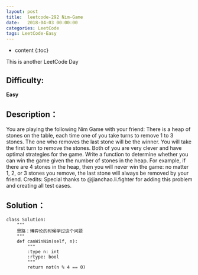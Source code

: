 ```yaml
---
layout: post
title:  leetcode-292 Nim-Game
date:   2018-04-03 00:00:00
categories: LeetCode
tags: LeetCode-Easy
---
```


* content
{:toc}

This is another LeetCode Day

## Difficulty:

**Easy**

## Description：

You are playing the following Nim Game with your friend: There is a heap of 
stones on the table, each time one of you take turns to remove 1 to 3 stones. 
The one who removes the last stone will be the winner. You will take the first 
turn to remove the stones.
Both of you are very clever and have optimal strategies for the game. Write a 
function to determine whether you can win the game given the number of stones in the heap.
For example, if there are 4 stones in the heap, then you will never win the game: 
no matter 1, 2, or 3 stones you remove, the last stone will always be removed by your friend.
Credits:
Special thanks to @jianchao.li.fighter for adding this problem and creating all test cases.

## Solution：

```
class Solution:
    """
    思路：博弈论的时候学过这个问题
    """
    def canWinNim(self, n):
        """
        :type n: int
        :rtype: bool
        """
        return not(n % 4 == 0)
```